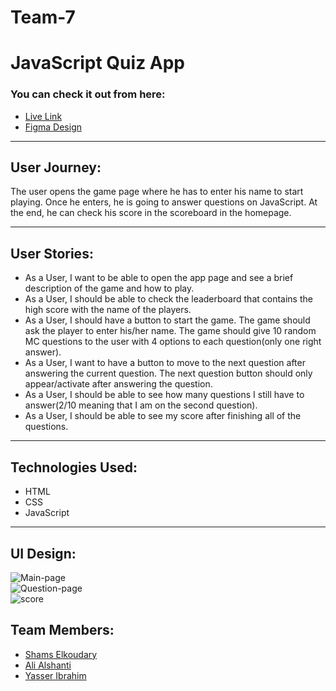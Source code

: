 # Team-7

# JavaScript Quiz App

### You can check it out from here:

- [Live Link](https://ca-g12.github.io/Team-7/)
- [Figma Design](https://www.figma.com/file/caLUieWdZf1pLJj7B9yTNm/Quiz-App?node-id=0%3A1)

---

## User Journey:
The user opens the game page where he has to enter his name to start playing. Once he enters, he is going to answer questions on JavaScript. At the end, he can check his score in the scoreboard in the homepage.

--- 
## User Stories:

- As a User, I want to be able to open the app page and see a brief description of the game and how to play.
- As a User, I should be able to check the leaderboard that contains the high score with the name of the players.
- As a User, I should have a button to start the game. The game should ask the player to enter his/her name. The game should give 10 random MC questions to the user with 4 options to each question(only one right answer).
- As a User, I want to have a button to move to the next question after answering the current question. The next question button should only appear/activate after answering the question.
- As a User, I should be able to see how many questions I still have to answer(2/10 meaning that I am on the second question).
- As a User, I should be able to see my score after finishing all of the questions.
--- 
## Technologies Used:

- HTML
- CSS
- JavaScript
---
## UI Design:

<div>
<img src="https://i.ibb.co/Dgc1pQX/Main-page.png" alt="Main-page" border="0">
</div>
<div>
<img src="https://i.ibb.co/V2V1Mv7/Question-page.png" alt="Question-page" border="0">
</div>
<div>
<img src="https://i.ibb.co/R6SC7B4/score.png" alt="score" border="0" />
</div>

## Team Members:
- [Shams Elkoudary](https://github.com/shamskhodary)
- [Ali Alshanti](https://github.com/alishanti98)
- [Yasser Ibrahim](https://github.com/yassersh96)